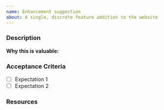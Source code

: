 ```yaml
---
name: Enhancement suggestion
about: A single, discrete feature addition to the website
---
```


### Description

<!--
Short description of the enhancement:
Describe the desired behavior
Add related issues
-->

**Why this is valuable:**

<!-- Who will this help? How? -->

### Acceptance Criteria

<!-- What do you expect to happen? -->
<!-- ie. "Link to Register opens in a new tab" -->

- [ ] Expectation 1
- [ ] Expectation 2

### Resources

<!-- Link to any helpful resources, tutorials, or tools we might use to complete this enhancement. -->

